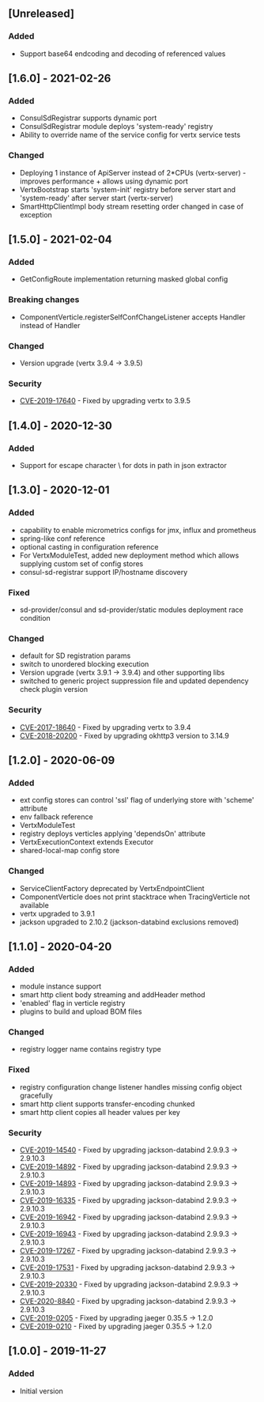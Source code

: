 ## [Unreleased]
### Added
- Support base64 endcoding and decoding of referenced values

## [1.6.0] - 2021-02-26
### Added
- ConsulSdRegistrar supports dynamic port
- ConsulSdRegistrar module deploys 'system-ready' registry
- Ability to override name of the service config for vertx service tests

### Changed
- Deploying 1 instance of ApiServer instead of 2*CPUs (vertx-server) - improves performance + allows using dynamic port
- VertxBootstrap starts 'system-init' registry before server start and 'system-ready' after server start (vertx-server)
- SmartHttpClientImpl body stream resetting order changed in case of exception

## [1.5.0] - 2021-02-04
### Added
- GetConfigRoute implementation returning masked global config

### Breaking changes
- ComponentVerticle.registerSelfConfChangeListener accepts Handler<ConfigChanged> instead of Handler<JsonObject>

### Changed
- Version upgrade (vertx 3.9.4 -> 3.9.5)

### Security
- [CVE-2019-17640](https://nvd.nist.gov/vuln/detail/CVE-2019-17640) - Fixed by upgrading vertx to 3.9.5

## [1.4.0] - 2020-12-30
### Added
- Support for escape character \\ for dots in path in json extractor

## [1.3.0] - 2020-12-01
### Added
- capability to enable micrometrics configs for jmx, influx and prometheus
- spring-like conf reference
- optional casting in configuration reference
- For VertxModuleTest, added new deployment method which allows supplying custom set of config stores
- consul-sd-registrar support IP/hostname discovery

### Fixed
- sd-provider/consul and sd-provider/static modules deployment race condition

### Changed
- default for SD registration params
- switch to unordered blocking execution
- Version upgrade (vertx 3.9.1 -> 3.9.4) and other supporting libs
- switched to generic project suppression file and updated dependency check plugin version

### Security
- [CVE-2017-18640](https://nvd.nist.gov/vuln/detail/CVE-2017-18640) - Fixed by upgrading vertx to 3.9.4
- [CVE-2018-20200](https://nvd.nist.gov/vuln/detail/CVE-2018-20200) - Fixed by upgrading okhttp3 version to 3.14.9

## [1.2.0] - 2020-06-09
### Added
- ext config stores can control 'ssl' flag of underlying store with 'scheme' attribute
- env fallback reference
- VertxModuleTest
- registry deploys verticles applying 'dependsOn' attribute
- VertxExecutionContext extends Executor
- shared-local-map config store

### Changed
- ServiceClientFactory deprecated by VertxEndpointClient
- ComponentVerticle does not print stacktrace when TracingVerticle not available
- vertx upgraded to 3.9.1
- jackson upgraded to 2.10.2 (jackson-databind exclusions removed)

## [1.1.0] - 2020-04-20
### Added
- module instance support
- smart http client body streaming and addHeader method
- 'enabled' flag in verticle registry
- plugins to build and upload BOM files

### Changed
- registry logger name contains registry type

### Fixed
- registry configuration change listener handles missing config object gracefully
- smart http client supports transfer-encoding chunked
- smart http client copies all header values per key

### Security
- [CVE-2019-14540](https://nvd.nist.gov/vuln/detail/CVE-2019-14540) - Fixed by upgrading jackson-databind 2.9.9.3 -> 2.9.10.3
- [CVE-2019-14892](https://nvd.nist.gov/vuln/detail/CVE-2019-14892) - Fixed by upgrading jackson-databind 2.9.9.3 -> 2.9.10.3
- [CVE-2019-14893](https://nvd.nist.gov/vuln/detail/CVE-2019-14893) - Fixed by upgrading jackson-databind 2.9.9.3 -> 2.9.10.3
- [CVE-2019-16335](https://nvd.nist.gov/vuln/detail/CVE-2019-16335) - Fixed by upgrading jackson-databind 2.9.9.3 -> 2.9.10.3
- [CVE-2019-16942](https://nvd.nist.gov/vuln/detail/CVE-2019-16942) - Fixed by upgrading jackson-databind 2.9.9.3 -> 2.9.10.3
- [CVE-2019-16943](https://nvd.nist.gov/vuln/detail/CVE-2019-16943) - Fixed by upgrading jackson-databind 2.9.9.3 -> 2.9.10.3
- [CVE-2019-17267](https://nvd.nist.gov/vuln/detail/CVE-2019-17267) - Fixed by upgrading jackson-databind 2.9.9.3 -> 2.9.10.3
- [CVE-2019-17531](https://nvd.nist.gov/vuln/detail/CVE-2019-17531) - Fixed by upgrading jackson-databind 2.9.9.3 -> 2.9.10.3
- [CVE-2019-20330](https://nvd.nist.gov/vuln/detail/CVE-2019-20330) - Fixed by upgrading jackson-databind 2.9.9.3 -> 2.9.10.3
- [CVE-2020-8840](https://nvd.nist.gov/vuln/detail/CVE-2020-8840) - Fixed by upgrading jackson-databind 2.9.9.3 -> 2.9.10.3
- [CVE-2019-0205](https://nvd.nist.gov/vuln/detail/CVE-2019-0205) - Fixed by upgrading jaeger 0.35.5 -> 1.2.0
- [CVE-2019-0210](https://nvd.nist.gov/vuln/detail/CVE-2019-0210) - Fixed by upgrading jaeger 0.35.5 -> 1.2.0

## [1.0.0] - 2019-11-27
### Added
- Initial version
